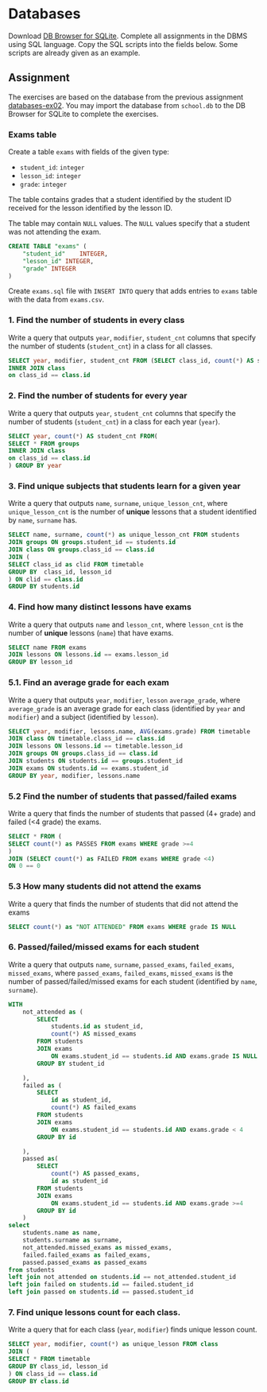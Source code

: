 # Databases

Download [DB Browser for SQLite](https://sqlitebrowser.org/). Complete all
assignments in the DBMS using SQL language. Copy the SQL scripts into the fields
below. Some scripts are already given as an example.

## Assignment

The exercises are based on the database from the previous assignment
[databases-ex02](https://github.com/prog-1/databases-ex02). You may import the database from `school.db` to the DB Browser for SQLite to complete the exercises.

### Exams table

Create a table `exams` with fields of the given type:

* `student_id`: `integer`
* `lesson_id`: `integer`
* `grade`: `integer`

The table contains grades that a student identified by the student ID received for the lesson identified by the lesson ID.

The table may contain `NULL` values. The `NULL` values specify that a student was not attending the exam. 

```sql
CREATE TABLE "exams" (
	"student_id"	INTEGER,
	"lesson_id"	INTEGER,
	"grade"	INTEGER
)
```

Create `exams.sql` file with `INSERT INTO` query that adds entries to `exams` table with the data from `exams.csv`.

### 1. Find the number of students in every class

Write a query that outputs `year`, `modifier`, `student_cnt` columns that specify the number of students (`student_cnt`) in a class for all classes.

```sql
SELECT year, modifier, student_cnt FROM (SELECT class_id, count(*) AS student_cnt  FROM groups GROUP BY class_id)
INNER JOIN class
on class_id == class.id
```

### 2. Find the number of students for every year

Write a query that outputs `year`, `student_cnt` columns that specify the number of students (`student_cnt`) in a class for each year (`year`).

```sql
SELECT year, count(*) AS student_cnt FROM(
SELECT * FROM groups
INNER JOIN class
on class_id == class.id
) GROUP BY year
```

### 3. Find unique subjects that students learn for a given year

Write a query that outputs `name`, `surname`, `unique_lesson_cnt`, where `unique_lesson_cnt` is the number of **unique** lessons that a student identified by `name`, `surname` has.

```sql
SELECT name, surname, count(*) as unique_lesson_cnt FROM students
JOIN groups ON groups.student_id == students.id
JOIN class ON groups.class_id == class.id
JOIN (
SELECT class_id as clid FROM timetable
GROUP BY  class_id, lesson_id
) ON clid == class.id
GROUP BY students.id 
```

### 4. Find how many distinct lessons have exams

Write a query that outputs `name` and `lesson_cnt`, where `lesson_cnt` is the number of **unique** lessons (`name`) that have exams.

```sql
SELECT name FROM exams
JOIN lessons ON lessons.id == exams.lesson_id
GROUP BY lesson_id
```

### 5.1. Find an average grade for each exam

Write a query that outputs `year`, `modifier`, `lesson` `average_grade`, where `average_grade` is an average grade for each class (identified by `year` and `modifier`) and a subject (identified by `lesson`).

```sql
SELECT year, modifier, lessons.name, AVG(exams.grade) FROM timetable
JOIN class ON timetable.class_id == class.id
JOIN lessons ON lessons.id == timetable.lesson_id
JOIN groups ON groups.class_id == class.id
JOIN students ON students.id == groups.student_id
JOIN exams ON students.id == exams.student_id
GROUP BY year, modifier, lessons.name
```

### 5.2 Find the number of students that passed/failed exams

Write a query that finds the number of students that passed (4+ grade) and failed (<4 grade) the exams.

```sql
SELECT * FROM (
SELECT count(*) as PASSES FROM exams WHERE grade >=4
)
JOIN (SELECT count(*) as FAILED FROM exams WHERE grade <4)
ON 0 == 0
```

### 5.3 How many students did not attend the exams

Write a query that finds the number of students that did not attend the exams

```sql
SELECT count(*) as "NOT ATTENDED" FROM exams WHERE grade IS NULL
```

### 6. Passed/failed/missed exams for each student

Write a query that outputs `name`, `surname`, `passed_exams`, `failed_exams`, `missed_exams`, where `passed_exams`, `failed_exams`, `missed_exams` is the number of passed/failed/missed exams for each student (identified by `name`, `surname`).

```sql
WITH
	not_attended as (
		SELECT 
			students.id as student_id,
			count(*) AS missed_exams
		FROM students 
		JOIN exams 
			ON exams.student_id == students.id AND exams.grade IS NULL
		GROUP BY student_id

	), 
	failed as (
		SELECT 
			id as student_id, 
			count(*) AS failed_exams 
		FROM students 
		JOIN exams 
			ON exams.student_id == students.id AND exams.grade < 4
		GROUP BY id

	),
	passed as(
		SELECT 
			count(*) AS passed_exams,
			id as student_id
		FROM students 
		JOIN exams 
			ON exams.student_id == students.id AND exams.grade >=4
		GROUP BY id
	)
select
    students.name as name,
    students.surname as surname,
    not_attended.missed_exams as missed_exams,
    failed.failed_exams as failed_exams,
	passed.passed_exams as passed_exams
from students
left join not_attended on students.id == not_attended.student_id
left join failed on students.id == failed.student_id
left join passed on students.id == passed.student_id
```

### 7. Find unique lessons count for each class.

Write a query that for each class (`year`, `modifier`) finds unique lesson count.

```sql
SELECT year, modifier, count(*) as unique_lesson FROM class
JOIN (
SELECT * FROM timetable
GROUP BY class_id, lesson_id
) ON class_id == class.id
GROUP BY class.id
```